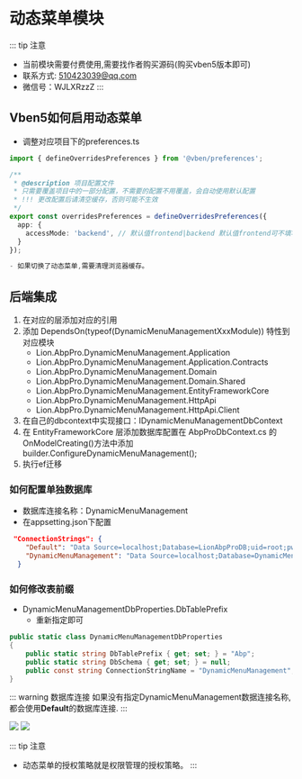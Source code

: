 # 动态菜单模块
::: tip 注意
- 当前模块需要付费使用,需要找作者购买源码(购买vben5版本即可)
- 联系方式: 510423039@qq.com
- 微信号：WJLXRzzZ
:::
## Vben5如何启用动态菜单
- 调整对应项目下的preferences.ts

```ts
import { defineOverridesPreferences } from '@vben/preferences';

/**
 * @description 项目配置文件
 * 只需要覆盖项目中的一部分配置，不需要的配置不用覆盖，会自动使用默认配置
 * !!! 更改配置后请清空缓存，否则可能不生效
 */
export const overridesPreferences = defineOverridesPreferences({
  app: {
    accessMode: 'backend', // 默认值frontend|backend 默认值frontend可不填写
  }
});

- 如果切换了动态菜单,需要清理浏览器缓存。
```
## 后端集成
1. 在对应的层添加对应的引用
2. 添加 DependsOn(typeof(DynamicMenuManagementXxxModule)) 特性到对应模块
    - Lion.AbpPro.DynamicMenuManagement.Application
    - Lion.AbpPro.DynamicMenuManagement.Application.Contracts
    - Lion.AbpPro.DynamicMenuManagement.Domain
    - Lion.AbpPro.DynamicMenuManagement.Domain.Shared
    - Lion.AbpPro.DynamicMenuManagement.EntityFrameworkCore
    - Lion.AbpPro.DynamicMenuManagement.HttpApi
    - Lion.AbpPro.DynamicMenuManagement.HttpApi.Client
3. 在自己的dbcontext中实现接口：IDynamicMenuManagementDbContext
4. 在 EntityFrameworkCore 层添加数据库配置在 AbpProDbContext.cs 的 OnModelCreating()方法中添加 builder.ConfigureDynamicMenuManagement();
5. 执行ef迁移


### 如何配置单独数据库
- 数据库连接名称：DynamicMenuManagement
- 在appsetting.json下配置

```json
 "ConnectionStrings": {
    "Default": "Data Source=localhost;Database=LionAbpProDB;uid=root;pwd=mypassword;charset=utf8mb4;Allow User Variables=true;AllowLoadLocalInfile=true",
    "DynamicMenuManagement": "Data Source=localhost;Database=DynamicMenuManagement;uid=root;pwd=mypassword;charset=utf8mb4;Allow User Variables=true;AllowLoadLocalInfile=true"
  }
```

### 如何修改表前缀
- DynamicMenuManagementDbProperties.DbTablePrefix
    - 重新指定即可
```csharp
public static class DynamicMenuManagementDbProperties
{
    public static string DbTablePrefix { get; set; } = "Abp";
    public static string DbSchema { get; set; } = null;
    public const string ConnectionStringName = "DynamicMenuManagement";
}
```

::: warning 数据库连接
如果没有指定DynamicMenuManagement数据连接名称,都会使用**Default**的数据库连接.
:::

![](https://lion-foods.oss-cn-beijing.aliyuncs.com/vben5/menu1.png)
![](https://lion-foods.oss-cn-beijing.aliyuncs.com/vben5/menu2png.png)

::: tip 注意
- 动态菜单的授权策略就是权限管理的授权策略。
:::
